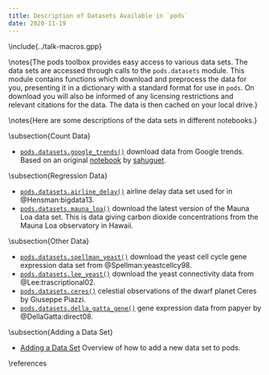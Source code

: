```yaml
---
title: Description of Datasets Available in `pods`
date: 2020-11-19
---
```


\include{../talk-macros.gpp}

\notes{The pods toolbox provides easy access to various data sets. The data sets are accessed through calls to the `pods.datasets` module. This module contains functions which download and preprocess the data for you, presenting it in a dictionary with a standard format for use in `pods`. On download you will also be informed of any licensing restrictions and relevant citations for the data. The data is then cached on your local drive.}

\notes{Here are some descriptions of the data sets in different notebooks.}

\subsection{Count Data}

* [`pods.datasets.google_trends()`](./google-trends.ipynb) download data from Google trends. Based on an original [notebook](https://github.com/sahuguet/notebooks/blob/master/GoogleTrends%20meet%20Notebook.ipynb) by [sahuguet](https://github.com/sahuguet).

\subsection{Regression Data}

* [`pods.datasets.airline_delay()`](./airline-delay.ipynb) airline delay data set used for in @Hensman:bigdata13.
* [`pods.datasets.mauna_loa()`](./mauna-loa.ipynb) download the latest version of the Mauna Loa data set. This is data giving carbon dioxide concentrations from the Mauna Loa observatory in Hawaii.

\subsection{Other Data}

* [`pods.datasets.spellman_yeast()`](./spellman-yeast.ipynb) download the yeast cell cycle gene expression data set from @Spellman:yeastcellcy98.
* [`pods.datasets.lee_yeast()`](./lee-yeast.ipynb) download the yeast connectivity data from @Lee:trascriptional02.
* [`pods.datasets.ceres()`](./ceres.ipynb) celestial observations of the dwarf planet Ceres by Giuseppe Piazzi.
* [`pods.datasets.della_gatta_gene()`](./della-gatta-gene.ipynb) gene expression data from papyer by @DellaGatta:direct08.

\subsection{Adding a Data Set}

* [Adding a Data Set](./adding-data-set.ipynb) Overview of how to add a new data set to pods.


\references
